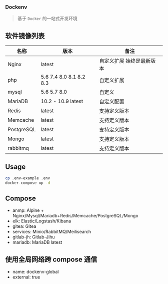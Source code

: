 ### Dockenv
> 基于 `Docker` 的一站式开发环境

## 软件镜像列表

| 名称 | 版本 | 备注 |
|---|---|---|
| Nginx | latest | 自定义扩展 始终是最新版本 |
| php | 5.6 7.4 8.0 8.1 8.2 8.3 | 自定义扩展 |
| mysql | 5.6 5.7 8.0 | 自定义 |
| MariaDB | 10.2 - 10.9 latest | 自定义配置 |
| Redis | latest | 支持定义版本 |
| Memcache | latest | 支持定义版本 |
| PostgreSQL | latest | 支持定义版本 |
| Mongo | latest | 支持定义版本 |
| rabbitmq | latest | 支持定义版本 |

## Usage
```sh
cp .env-example .env
docker-compose up -d
```
## Compose
- anmp: Alpine + Nginx/Mysql/Mariadb+Redis/Memcache/PostgreSQL/Mongo
- elk: Elastic/Logstash/Kibana
- gitea: Gitea
- services: Minio/RabbitMQ/Meilisearch
- gitlab-jh: Gitlab-Jihu
- mariadb: MariaDB latest

## 使用全局网络跨 compose 通信
- name: dockenv-global
- external: true